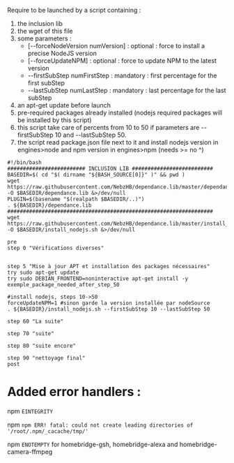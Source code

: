 Require to be launched by a script containing :
1. the inclusion lib
2. the wget of this file
3. some parameters :
   - [--forceNodeVersion numVersion] : optional : force to install a precise NodeJS version
   - [--forceUpdateNPM] : optional : force to update NPM to the latest version
   - --firstSubStep numFirstStep : mandatory : first percentage for the first subStep
   - --lastSubStep numLastStep : mandatory : last percentage for the last subStep
5. an apt-get update before launch
6. pre-required packages already installed (nodejs required packages will be installed by this script)
7. this script take care of percents from 10 to 50 if parameters are --firstSubStep 10 and --lastSubStep 50.
8. the script read package.json file next to it and install nodejs version in engines>node and npm version in engines>npm (needs >= no ^)

```
#!/bin/bash
######################### INCLUSION LIB ##########################
BASEDIR=$( cd "$( dirname "${BASH_SOURCE[0]}" )" && pwd )
wget https://raw.githubusercontent.com/NebzHB/dependance.lib/master/dependance.lib -O $BASEDIR/dependance.lib &>/dev/null
PLUGIN=$(basename "$(realpath $BASEDIR/..)")
. ${BASEDIR}/dependance.lib
##################################################################
wget https://raw.githubusercontent.com/NebzHB/dependance.lib/master/install_nodejs.sh -O $BASEDIR/install_nodejs.sh &>/dev/null

pre
step 0 "Vérifications diverses"


step 5 "Mise à jour APT et installation des packages nécessaires"
try sudo apt-get update
try sudo DEBIAN_FRONTEND=noninteractive apt-get install -y exemple_package_needed_after_step_50

#install nodejs, steps 10->50
forceUpdateNPM=1 #sinon garde la version installée par nodeSource
. ${BASEDIR}/install_nodejs.sh --firstSubStep 10 --lastSubStep 50

step 60 "La suite"

step 70 "suite"

step 80 "suite encore"

step 90 "nettoyage final"
post
```

# Added error handlers :

 npm `EINTEGRITY`

 npm `npm ERR! fatal: could not create leading directories of '/root/.npm/_cacache/tmp/'`

 npm `ENOTEMPTY` for homebridge-gsh, homebridge-alexa and homebridge-camera-ffmpeg
